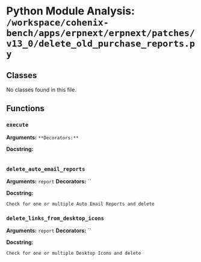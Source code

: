 # Python Module Analysis: `/workspace/cohenix-bench/apps/erpnext/erpnext/patches/v13_0/delete_old_purchase_reports.py`

## Classes

No classes found in this file.


## Functions

### `execute`
**Arguments:** ``
**Decorators:** ``

**Docstring:**
```

```
### `delete_auto_email_reports`
**Arguments:** `report`
**Decorators:** ``

**Docstring:**
```
Check for one or multiple Auto Email Reports and delete
```
### `delete_links_from_desktop_icons`
**Arguments:** `report`
**Decorators:** ``

**Docstring:**
```
Check for one or multiple Desktop Icons and delete
```

